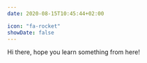 ```yaml
---
date: 2020-08-15T10:45:44+02:00

icon: "fa-rocket"
showDate: false
---
```

Hi there, hope you learn something from here!
